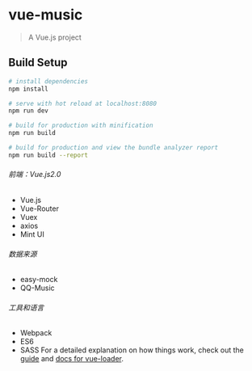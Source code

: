 # vue-music

> A Vue.js project

## Build Setup

``` bash
# install dependencies
npm install

# serve with hot reload at localhost:8080
npm run dev

# build for production with minification
npm run build

# build for production and view the bundle analyzer report
npm run build --report
```

###### 前端：Vue.js2.0
* Vue.js
* Vue-Router
* Vuex
* axios
* Mint UI

###### 数据来源
* easy-mock
* QQ-Music


###### 工具和语言
* Webpack
* ES6
* SASS
For a detailed explanation on how things work, check out the [guide](http://vuejs-templates.github.io/webpack/) and [docs for vue-loader](http://vuejs.github.io/vue-loader).
